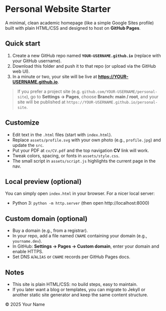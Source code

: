 # Personal Website Starter

A minimal, clean academic homepage (like a simple Google Sites profile) built with plain HTML/CSS and designed to host on **GitHub Pages**.

## Quick start

1. Create a new GitHub repo named **`YOUR-USERNAME.github.io`** (replace with your GitHub username).
2. Download this folder and push it to that repo (or upload via the GitHub web UI).
3. In a minute or two, your site will be live at **https://YOUR-USERNAME.github.io**.

> If you prefer a project site (e.g. `github.com/YOUR-USERNAME/personal-site`), go to **Settings → Pages**, choose **Branch: main / root**, and your site will be published at `https://YOUR-USERNAME.github.io/personal-site`.

## Customize

- Edit text in the `.html` files (start with `index.html`).
- Replace `assets/profile.svg` with your own photo (e.g., `profile.jpg`) and update the `src`.
- Put your PDF at `cv/CV.pdf` and the top navigation **CV** link will work.
- Tweak colors, spacing, or fonts in `assets/style.css`.
- The small script in `assets/script.js` highlights the current page in the nav.

## Local preview (optional)

You can simply open `index.html` in your browser. For a nicer local server:

- Python 3: `python -m http.server` (then open http://localhost:8000)

## Custom domain (optional)

- Buy a domain (e.g., from a registrar).
- In your repo, add a file named `CNAME` containing your domain (e.g., `yourname.dev`).
- In GitHub: **Settings → Pages → Custom domain**, enter your domain and enable HTTPS.
- Set DNS `A`/`ALIAS` or `CNAME` records per GitHub Pages docs.

## Notes

- This site is plain HTML/CSS: no build steps, easy to maintain.
- If you later want a blog or templates, you can migrate to Jekyll or another static site generator and keep the same content structure.

© 2025 Your Name
